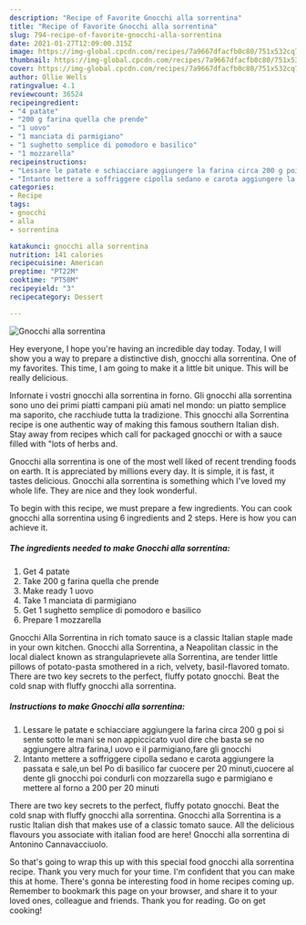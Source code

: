 ```yaml
---
description: "Recipe of Favorite Gnocchi alla sorrentina"
title: "Recipe of Favorite Gnocchi alla sorrentina"
slug: 794-recipe-of-favorite-gnocchi-alla-sorrentina
date: 2021-01-27T12:09:00.315Z
image: https://img-global.cpcdn.com/recipes/7a9667dfacfb0c80/751x532cq70/gnocchi-alla-sorrentina-recipe-main-photo.jpg
thumbnail: https://img-global.cpcdn.com/recipes/7a9667dfacfb0c80/751x532cq70/gnocchi-alla-sorrentina-recipe-main-photo.jpg
cover: https://img-global.cpcdn.com/recipes/7a9667dfacfb0c80/751x532cq70/gnocchi-alla-sorrentina-recipe-main-photo.jpg
author: Ollie Wells
ratingvalue: 4.1
reviewcount: 36524
recipeingredient:
- "4 patate"
- "200 g farina quella che prende"
- "1 uovo"
- "1 manciata di parmigiano"
- "1 sughetto semplice di pomodoro e basilico"
- "1 mozzarella"
recipeinstructions:
- "Lessare le patate e schiacciare aggiungere la farina circa 200 g poi si sente sotto le mani se non appiccicato vuol dire che basta se no aggiungere altra farina,l uovo e il parmigiano,fare gli gnocchi"
- "Intanto mettere a soffriggere cipolla sedano e carota aggiungere la passata e sale,un bel Po di basilico far cuocere per 20 minuti,cuocere al dente gli gnocchi poi condurli con mozzarella sugo e parmigiano e mettere al forno a 200 per 20 minuti"
categories:
- Recipe
tags:
- gnocchi
- alla
- sorrentina

katakunci: gnocchi alla sorrentina 
nutrition: 141 calories
recipecuisine: American
preptime: "PT22M"
cooktime: "PT50M"
recipeyield: "3"
recipecategory: Dessert

---
```



![Gnocchi alla sorrentina](https://img-global.cpcdn.com/recipes/7a9667dfacfb0c80/751x532cq70/gnocchi-alla-sorrentina-recipe-main-photo.jpg)

Hey everyone, I hope you're having an incredible day today. Today, I will show you a way to prepare a distinctive dish, gnocchi alla sorrentina. One of my favorites. This time, I am going to make it a little bit unique. This will be really delicious.

Infornate i vostri gnocchi alla sorrentina in forno. Gli gnocchi alla sorrentina sono uno dei primi piatti campani più amati nel mondo: un piatto semplice ma saporito, che racchiude tutta la tradizione. This gnocchi alla Sorrentina recipe is one authentic way of making this famous southern Italian dish. Stay away from recipes which call for packaged gnocchi or with a sauce filled with &#34;lots of herbs and.

Gnocchi alla sorrentina is one of the most well liked of recent trending foods on earth. It is appreciated by millions every day. It is simple, it is fast, it tastes delicious. Gnocchi alla sorrentina is something which I've loved my whole life. They are nice and they look wonderful.


To begin with this recipe, we must prepare a few ingredients. You can cook gnocchi alla sorrentina using 6 ingredients and 2 steps. Here is how you can achieve it.

<!--inarticleads1-->

##### The ingredients needed to make Gnocchi alla sorrentina:

1. Get 4 patate
1. Take 200 g farina quella che prende
1. Make ready 1 uovo
1. Take 1 manciata di parmigiano
1. Get 1 sughetto semplice di pomodoro e basilico
1. Prepare 1 mozzarella


Gnocchi Alla Sorrentina in rich tomato sauce is a classic Italian staple made in your own kitchen. Gnocchi alla Sorrentina, a Neapolitan classic in the local dialect known as strangulaprievete alla Sorrentina, are tender little pillows of potato-pasta smothered in a rich, velvety, basil-flavored tomato. There are two key secrets to the perfect, fluffy potato gnocchi. Beat the cold snap with fluffy gnocchi alla sorrentina. 

<!--inarticleads2-->

##### Instructions to make Gnocchi alla sorrentina:

1. Lessare le patate e schiacciare aggiungere la farina circa 200 g poi si sente sotto le mani se non appiccicato vuol dire che basta se no aggiungere altra farina,l uovo e il parmigiano,fare gli gnocchi
1. Intanto mettere a soffriggere cipolla sedano e carota aggiungere la passata e sale,un bel Po di basilico far cuocere per 20 minuti,cuocere al dente gli gnocchi poi condurli con mozzarella sugo e parmigiano e mettere al forno a 200 per 20 minuti


There are two key secrets to the perfect, fluffy potato gnocchi. Beat the cold snap with fluffy gnocchi alla sorrentina. Gnocchi alla Sorrentina is a rustic Italian dish that makes use of a classic tomato sauce. All the delicious flavours you associate with italian food are here! Gnocchi alla sorrentina di Antonino Cannavacciuolo. 

So that's going to wrap this up with this special food gnocchi alla sorrentina recipe. Thank you very much for your time. I'm confident that you can make this at home. There's gonna be interesting food in home recipes coming up. Remember to bookmark this page on your browser, and share it to your loved ones, colleague and friends. Thank you for reading. Go on get cooking!

